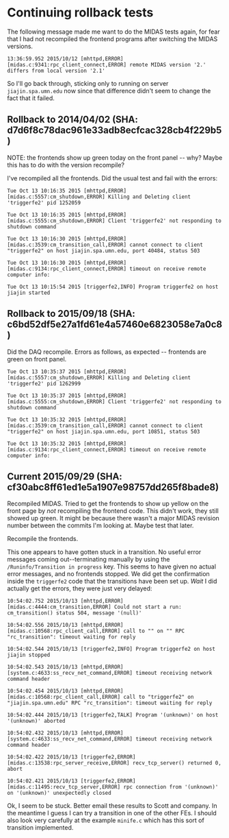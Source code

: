 Continuing rollback tests
=========================

The following message made me want to do the MIDAS tests again, for fear that I had not recompiled
the frontend programs after switching the MIDAS versions. 

```
13:36:59.952 2015/10/12 [mhttpd,ERROR] [midas.c:9341:rpc_client_connect,ERROR] remote MIDAS version '2.' differs from local version '2.1'
```

So I'll go back through, sticking only to running on server `jiajin.spa.umn.edu` now since that
difference didn't seem to change the fact that it failed. 

Rollback to 2014/04/02 (SHA: d7d6f8c78dac961e33adb8ecfcac328cb4f229b5)
----------------------------------------------------------------------

NOTE: the frontends show up green today on the front panel -- why?  Maybe this has to do with the
version recompile?

I've recompiled all the frontends.  Did the usual test and fail with the errors:

```
Tue Oct 13 10:16:35 2015 [mhttpd,ERROR] [midas.c:5557:cm_shutdown,ERROR] Killing and Deleting client 'triggerfe2' pid 1252059

Tue Oct 13 10:16:35 2015 [mhttpd,ERROR] [midas.c:5555:cm_shutdown,ERROR] Client 'triggerfe2' not responding to shutdown command

Tue Oct 13 10:16:30 2015 [mhttpd,ERROR] [midas.c:3539:cm_transition_call,ERROR] cannot connect to client "triggerfe2" on host jiajin.spa.umn.edu, port 40484, status 503

Tue Oct 13 10:16:30 2015 [mhttpd,ERROR] [midas.c:9134:rpc_client_connect,ERROR] timeout on receive remote computer info:

Tue Oct 13 10:15:54 2015 [triggerfe2,INFO] Program triggerfe2 on host jiajin started

```

Rollback to 2015/09/18 (SHA: c6bd52df5e27a1fd61e4a57460e6823058e7a0c8)
----------------------------------------------------------------------

Did the DAQ recompile.  Errors as follows, as expected -- frontends are green on front panel.

```
Tue Oct 13 10:35:37 2015 [mhttpd,ERROR] [midas.c:5557:cm_shutdown,ERROR] Killing and Deleting client 'triggerfe2' pid 1262999

Tue Oct 13 10:35:37 2015 [mhttpd,ERROR] [midas.c:5555:cm_shutdown,ERROR] Client 'triggerfe2' not responding to shutdown command

Tue Oct 13 10:35:32 2015 [mhttpd,ERROR] [midas.c:3539:cm_transition_call,ERROR] cannot connect to client "triggerfe2" on host jiajin.spa.umn.edu, port 10851, status 503

Tue Oct 13 10:35:32 2015 [mhttpd,ERROR] [midas.c:9134:rpc_client_connect,ERROR] timeout on receive remote computer info: 
```


Current 2015/09/29 (SHA: cf30abc8ff61ed1e5a1907e98757dd265f8bade8)
------------------------------------------------------------------

Recompiled MIDAS.  Tried to get the frontends to show up yellow on the front page by *not*
recompiling the frontend code.  This didn't work, they still showed up green.  It might be because
there wasn't a major MIDAS revision number between the commits I'm looking at.   Maybe test that
later. 

Recompile the frontends. 

This one appears to have gotten stuck in a transition.  No useful error messages coming
out--terminating manually by using the `/Runinfo/Transition in progress` key.   This seems to have
given no actual error messages, and no frontends stopped.  We did get the confirmation inside the
`triggerfe2` code that the transitions have been set up.  *Wait* I did actually get the errors,
they were just very delayed: 

```
10:54:02.752 2015/10/13 [mhttpd,ERROR] [midas.c:4444:cm_transition,ERROR] Could not start a run: cm_transition() status 504, message '(null)'

10:54:02.556 2015/10/13 [mhttpd,ERROR] [midas.c:10568:rpc_client_call,ERROR] call to "" on "" RPC "rc_transition": timeout waiting for reply

10:54:02.544 2015/10/13 [triggerfe2,INFO] Program triggerfe2 on host jiajin stopped

10:54:02.543 2015/10/13 [mhttpd,ERROR] [system.c:4633:ss_recv_net_command,ERROR] timeout receiving network command header

10:54:02.454 2015/10/13 [mhttpd,ERROR] [midas.c:10568:rpc_client_call,ERROR] call to "triggerfe2" on "jiajin.spa.umn.edu" RPC "rc_transition": timeout waiting for reply

10:54:02.444 2015/10/13 [triggerfe2,TALK] Program '(unknown)' on host '(unknown)' aborted

10:54:02.432 2015/10/13 [mhttpd,ERROR] [system.c:4633:ss_recv_net_command,ERROR] timeout receiving network command header

10:54:02.422 2015/10/13 [triggerfe2,ERROR] [midas.c:13538:rpc_server_receive,ERROR] recv_tcp_server() returned 0, abort

10:54:02.421 2015/10/13 [triggerfe2,ERROR] [midas.c:11495:recv_tcp_server,ERROR] rpc connection from '(unknown)' on '(unknown)' unexpectedly closed
```

Ok, I seem to be stuck. Better email these results to Scott and company.   In the meantime I guess
I can try a transition in one of the other FEs.   I should also look very carefully at the example
`minife.c` which has this sort of transition implemented. 
